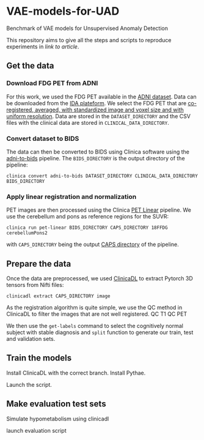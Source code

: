 # VAE-models-for-UAD

Benchmark of VAE models for Unsupervised Anomaly Detection

This repository aims to give all the steps and scripts to reproduce experiments in *link to article*.
## Get the data

### Download FDG PET from ADNI
For this work, we used the FDG PET available in the [ADNI dataset](https://adni.loni.usc.edu/). Data can be downloaded from the [IDA plateform](https://ida.loni.usc.edu/login.jsp?project=ADNI). We select the FDG PET that are [co-registered, averaged, with standardized image and voxel size and with uniform resolution](https://adni.loni.usc.edu/methods/pet-analysis-method/pet-analysis/). Data are stored in the `DATASET_DIRECTORY` and the CSV files with the clinical data are stored in `CLINICAL_DATA_DIRECTORY`.

### Convert dataset to BIDS
The data can then be converted to BIDS using Clinica software using the [adni-to-bids](https://aramislab.paris.inria.fr/clinica/docs/public/latest/Converters/ADNI2BIDS/) pipeline. The `BIDS_DIRECTORY` is the output directory of the pipeline:
```
clinica convert adni-to-bids DATASET_DIRECTORY CLINICAL_DATA_DIRECTORY BIDS_DIRECTORY
```

### Apply linear registration and normalization
PET images are then processed using the Clinica [PET Linear](https://aramislab.paris.inria.fr/clinica/docs/public/latest/Pipelines/PET_Linear/) pipeline. We use the cerebellum and pons as reference regions for the SUVR:
```
clinica run pet-linear BIDS_DIRECTORY CAPS_DIRECTORY 18FFDG cerebellumPons2
```
with `CAPS_DIRECTORY` being the output [CAPS directory](https://aramislab.paris.inria.fr/clinica/docs/public/latest/CAPS/Introduction/) of the pipeline.

## Prepare the data

Once the data are preprocessed, we used [ClinicaDL](https://clinicadl.readthedocs.io/en/latest/) to extract Pytorch 3D tensors from Nifti files:
```
clinicadl extract CAPS_DIRECTORY image
```

As the registration algorithm is quite simple, we use the QC method in ClinicaDL to filter the images that are not well registered.
QC T1
QC PET

We then use the `get-labels` command to select the cognitively normal subject with stable diagnosis and `split` function to generate our train, test and validation sets.

## Train the models
Install ClinicaDL with the correct branch.
Install Pythae.

Launch the script.

## Make evaluation test sets
Simulate hypometabolism using clinicadl

launch evaluation script